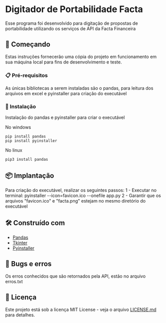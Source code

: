 # Digitador de Portabilidade Facta

Esse programa foi desenvolvido para digitação de propostas de portabilidade utilizando os serviços de API da Facta Financeira

## 🚀 Começando

Estas instruções fornecerão uma cópia do projeto em funcionamento em sua máquina local para fins de desenvolvimento e teste.

### 📋 Pré-requisitos

As únicas bibliotecas a serem instaladas são o pandas, para leitura dos arquivos em excel e pyinstaller para criação do executável

### 🔧 Instalação

Instalação do pandas e pyinstaller para criar o executável

No windows
```
pip install pandas
pip install pyinstaller
```

No linux
```
pip3 install pandas
```

## 📦 Implantação

Para criação do executável, realizar os seguintes passos:
1 - Executar no terminal: pyinstaller --icon=favicon.ico --onefile  app.py
2 - Garantir que os arquivos "favicon.ico" e "facta.png" estejam no mesmo diretório do executável


## 🛠️ Construído com

* [Pandas](https://pandas.pydata.org/)
* [Tkinter](https://docs.python.org/pt-br/3/library/tkinter.html)
* [Pyinstaller](https://pyinstaller.org/en/stable/)


## 📄 Bugs e erros

Os erros conhecidos que são retornados pela API, estão no arquivo erros.txt

## 📄 Licença

Este projeto está sob a licença MIT License - veja o arquivo [LICENSE.md](https://github.com/jccarlosjr/api-facta/blob/main/LICENSE) para detalhes.